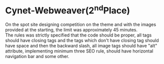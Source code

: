 # Cynet-Webweaver(2<sup>nd</sup>Place)
On the spot site designing competition on the theme and with the images provided at the starting, the limit was approximately 45 minutes.<br />
The rules was strictly specified that the code should be proper, all tags should have closing tags and the tags which don't have closing tag should have space and then the backward slash, all image tags should have "alt" attribute, implementing minimum three SEO rule, should have horizontal navigation bar and some other.

